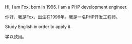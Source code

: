 Hi, I am Fox, born in 1996. I am a PHP development engineer.

你好，我是Fox，出生在1996年。我是一名PHP开发工程师。


Study English in order to apply it.

学以致用。
